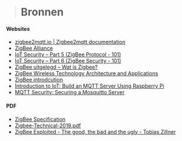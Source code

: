 > # Bronnen

#### Websites

- [zigbee2mqtt.io | Zigbee2mqtt documentation](https://www.zigbee2mqtt.io)
- [ZigBee Alliance](https://zigbeealliance.org)
- [IoT Security – Part 5 (ZigBee Protocol - 101)](https://payatu.com/blog/dattatray/zigbee-protocol-101)
- [IoT Security – Part 6 (ZigBee Security - 101)](https://payatu.com/blog/dattatray/zigbee-security-101)
- [ZigBee uitgelegd – Wat is Zigbee?](https://homey.app/nl-be/wiki/wat-is-zigbee/)
- [ZigBee Wireless Technology Architecture and Applications](https://www.elprocus.com/what-is-zigbee-technology-architecture-and-its-applications/)
- [ZigBee introdcution](https://www.icpdas-usa.com/zigbeeintro)
- [Introduction to IoT: Build an MQTT Server Using Raspberry Pi](https://appcodelabs.com/introduction-to-iot-build-an-mqtt-server-using-raspberry-pi)
- [MQTT Security: Securing a Mosquitto Server](https://dzone.com/articles/mqtt-security-securing-a-mosquitto-server)

#### PDF

- <a href="appendix/pdf/docs-05-3474-21-0csg-zigbee-specification.pdf">ZigBee Specification</a>
- <a href="appendix/pdf/Zigbee-Technical-2019.pdf">Zigbee-Technical-2019.pdf</a>
- <a href="appendix/pdf/MJS_045_Zillner_ZigBee.pdf">ZigBee Exploited - The good, the bad and the ugly - Tobias Zillner</a>
